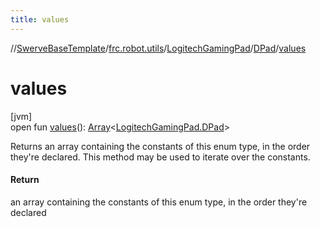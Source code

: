 ```yaml
---
title: values
---
```

//[SwerveBaseTemplate](../../../../index.html)/[frc.robot.utils](../../index.html)/[LogitechGamingPad](../index.html)/[DPad](index.html)/[values](values.html)



# values



[jvm]\
open fun [values](values.html)(): [Array](https://kotlinlang.org/api/latest/jvm/stdlib/kotlin/-array/index.html)&lt;[LogitechGamingPad.DPad](index.html)&gt;



Returns an array containing the constants of this enum type, in the order they're declared. This method may be used to iterate over the constants.



#### Return



an array containing the constants of this enum type, in the order they're declared





